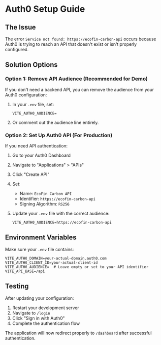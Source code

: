 # Auth0 Setup Guide

## The Issue
The error `Service not found: https://ecofin-carbon-api` occurs because Auth0 is trying to reach an API that doesn't exist or isn't properly configured.

## Solution Options

### Option 1: Remove API Audience (Recommended for Demo)
If you don't need a backend API, you can remove the audience from your Auth0 configuration:

1. In your `.env` file, set:
   ```
   VITE_AUTH0_AUDIENCE=
   ```

2. Or comment out the audience line entirely.

### Option 2: Set Up Auth0 API (For Production)
If you need API authentication:

1. Go to your Auth0 Dashboard
2. Navigate to "Applications" > "APIs"
3. Click "Create API"
4. Set:
   - Name: `EcoFin Carbon API`
   - Identifier: `https://ecofin-carbon-api`
   - Signing Algorithm: `RS256`

5. Update your `.env` file with the correct audience:
   ```
   VITE_AUTH0_AUDIENCE=https://ecofin-carbon-api
   ```

## Environment Variables
Make sure your `.env` file contains:

```env
VITE_AUTH0_DOMAIN=your-actual-domain.auth0.com
VITE_AUTH0_CLIENT_ID=your-actual-client-id
VITE_AUTH0_AUDIENCE=  # Leave empty or set to your API identifier
VITE_API_BASE=/api
```

## Testing
After updating your configuration:
1. Restart your development server
2. Navigate to `/login`
3. Click "Sign in with Auth0"
4. Complete the authentication flow

The application will now redirect properly to `/dashboard` after successful authentication.
